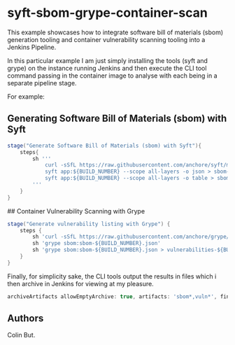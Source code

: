 # syft-sbom-grype-container-scan

This example showcases how to integrate software bill of materials (sbom) generation tooling and container vulnerability scanning tooling into a Jenkins Pipeline.

In this particular example I am just simply installing the tools (syft and grype) on the instance running Jenkins and then execute the CLI tool command passing in the container image to analyse with each being in a separate pipeline stage.

For example:

## Generating Software Bill of Materials (sbom) with Syft

```groovy
stage("Generate Software Bill of Materials (sbom) with Syft"){
    steps{
        sh '''
            curl -sSfL https://raw.githubusercontent.com/anchore/syft/main/install.sh | sh -s -- -b /usr/local/bin
            syft app:${BUILD_NUMBER} --scope all-layers -o json > sbom-${BUILD_NUMBER}.json
            syft app:${BUILD_NUMBER} --scope all-layers -o table > sbom-${BUILD_NUMBER}.txt
        '''
    }
}
```

## Container Vulnerability Scanning with Grype

```groovy
stage("Generate vulnerability listing with Grype") {
    steps {
        sh 'curl -sSfL https://raw.githubusercontent.com/anchore/grype/main/install.sh | sh -s -- -b /usr/local/bin'
        sh 'grype sbom:sbom-${BUILD_NUMBER}.json'
        sh 'grype sbom:sbom-${BUILD_NUMBER}.json > vulnerabilities-${BUILD_NUMBER}.json'
    }
}
```

Finally, for simplicity sake, the CLI tools output the results in files which i then archive in Jenkins for viewing at my pleasure.

```groovy
archiveArtifacts allowEmptyArchive: true, artifacts: 'sbom*,vuln*', fingerprint: true, followSymlinks: false, onlyIfSuccessful: true
```

## Authors

Colin But.
